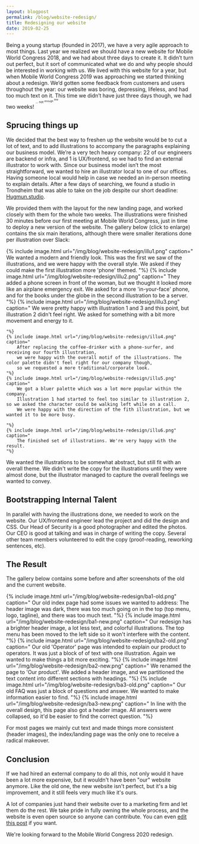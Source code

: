 ```yaml
---
layout: blogpost
permalink: /blog/website-redesign/
title: Redesigning our website
date: 2019-02-25
---
```


Being a young startup (founded in 2017), we have a very agile approach to most things.
Last year we realized we should have a new website for Mobile World Congress 2018, and we had about three days to create it.
It didn’t turn out perfect, but it sort of communicated what we do and why people should be interested in working with us.
We lived with this website for a year, but when Mobile World Congress 2019 was approaching we started thinking about a redesign.
We’d gotten some feedback from customers and users throughout the year: our website was boring, depressing, lifeless, and had too much text on it.
This time we didn’t have just three days though, we had two weeks! <sup><sup><sup>... not <sup>enough <sup>time<sup></sup></sup></sup></sup></sup>

## Sprucing things up
We decided that the best way to freshen up the website would be to cut a lot of text,
and to add illustrations to accompany the paragraphs explaining our business model.
We’re a very tech heavy company: 22 of our engineers are backend or infra, and 1 is UX/frontend,
so we had to find an external illustrator to work with.
Since our business model isn’t the most straightforward, we wanted to hire an illustrator local to one of our offices.
Having someone local would help in case we needed an in-person meeting to explain details.
After a few days of searching, we found a studio in Trondheim that was able to take
on the job despite our short deadline: [Hugmun.studio](https://www.hugmun.studio/).

We provided them with the layout for the new landing page, and worked closely with them for the whole two weeks.
The illustrations were finished 30 minutes before our first meeting at Mobile World Congress,
just in time to deploy a new version of the website.
The gallery below (click to enlarge) contains the six main iterations,
although there were smaller iterations done per illustration over Slack:

<div class="uk-child-width-1-3 uk-child-width-1-6@s" uk-grid uk-lightbox="animation: fade">
    {% include image.html url="/img/blog/website-redesign/illu1.png" caption="
        We wanted a modern and friendly look. This was the first we saw of the illustrations, and we were happy with the overall style.
        We asked if they could make the first illustration more 'phone' themed.
    "%}
    {% include image.html url="/img/blog/website-redesign/illu2.png" caption="
        They added a phone screen in front of the woman, but we thought it looked more like an airplane emergency exit.
        We asked for a more 'in-your-face' phone, and for the books under the globe in the second illustration to be a server.
    "%}
    {% include image.html url="/img/blog/website-redesign/illu3.png" caption="
        We were pretty happy with illustration 1 and 3 and this point, but illustration 2 didn't feel right.
        We asked for something with a bit more movement and energy to it.

    "%}
    {% include image.html url="/img/blog/website-redesign/illu4.png" caption="
        After replacing the coffee-drinker with a phone-surfer, and receiving our fourth illustration,
        we were happy with the overall motif of the illustrations. The color palette didn't feel right for our company though,
        so we requested a more traditional/corporate look.
    "%}
    {% include image.html url="/img/blog/website-redesign/illu5.png" caption="
        We got a bluer palette which was a lot more popular within the company.
        Illustration 1 had started to feel too similar to illustration 2, so we asked the character could be walking left while on a call.
        We were happy with the direction of the fith illustration, but we wanted it to be more busy.

    "%}
    {% include image.html url="/img/blog/website-redesign/illu6.png" caption="
        The finished set of illustrations. We're very happy with the result.
    "%}
</div>

We wanted the illustrations to be somewhat abstract, but still fit with an overall theme.
We didn't write the copy for the illustrations until they were almost done,
but the illustrator managed to capture the overall feelings we wanted to convey.

## Bootstrapping Internal Talent

In parallel with having the illustrations done, we needed to work on the website.
Our UX/frontend engineer lead the project and did the design and CSS.
Our Head of Security is a good photographer and edited the photos.
Our CEO is good at talking and was in charge of writing the copy.
Several other team members volunteered to edit the copy (proof-reading, reworking sentences, etc).

## The Result

The gallery below contains some before and after screenshots of the old and the current website.

<div class="uk-child-width-1-3 uk-child-width-1-6@s" uk-grid uk-lightbox="animation: fade">
    {% include image.html url="/img/blog/website-redesign/ba1-old.png" caption="
        Our old index page had some issues we wanted to address:
        The header image was dark, there was too much going on in the top (top menu, logo, tagline), and there was too much text.
    "%}
    {% include image.html url="/img/blog/website-redesign/ba1-new.png" caption="
        Our redesign has a brighter header image, a lot less text, and colorful illustrations.
        The top menu has been moved to the left side so it won't interfere with the content.
    "%}
    {% include image.html url="/img/blog/website-redesign/ba2-old.png" caption="
        Our old 'Operator' page was intended to explain our product to operators. It was just a block of of text with one illustration.
        Again we wanted to make things a bit more exciting.
    "%}
    {% include image.html url="/img/blog/website-redesign/ba2-new.png" caption="
        We renamed the page to 'Our product'. We added a header image, and we partitioned the text content into different sections with headings.
    "%}
    {% include image.html url="/img/blog/website-redesign/ba3-old.png" caption="
        Our old FAQ was just a block of questions and answer. We wanted to make information easier to find.
    "%}
    {% include image.html url="/img/blog/website-redesign/ba3-new.png" caption="
        In line with the overall design, this page also got a header image.
        All answers were collapsed, so it'd be easier to find the correct question.
    "%}
</div>

For most pages we mainly cut text and made things more consistent (header images),
the index/landing page was the only one to receive a radical makeover.

## Conclusion

If we had hired an external company to do all this, not only would it have been a lot more expensive,
but it wouldn't have been "our" website anymore.
Like the old one, the new website isn't perfect, but it's a big improvement,
and it still feels very much like it's ours.

A lot of companies just hand their website over to a marketing firm and let them do the rest.
We take pride in fully owning the whole process, and the website is even open source so anyone can contribute.
You can even <a href="{{site.repourl}}/blob/master/{{page.path}}">edit this post</a> if you want.

We're looking forward to the Mobile World Congress 2020 redesign.
